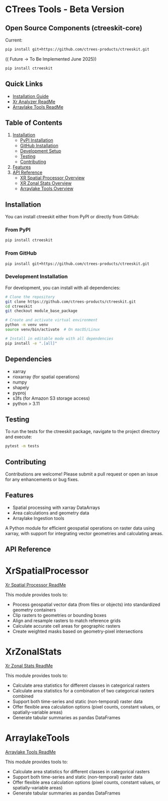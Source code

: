 # CTrees Tools - Beta Version

## Open Source Components (ctreeskit-core)
Current:
```bash
pip install git+https://github.com/ctrees-products/ctreeskit.git
```

(( Future -> To Be Implemented June 2025))
```bash
pip install ctreeskit
```

## Quick Links
- [Installation Guide](#installation)
- [Xr Analyzer ReadMe](./docs/xr_analyzer.md)
- [Arraylake Tools ReadMe](./docs/arraylake_tools.md)

## Table of Contents
1. [Installation](#installation)
   - [PyPI Installation](#from-pypi)
   - [GitHub Installation](#from-github)
   - [Development Setup](#development-installation)
   - [Testing](#testing)
   - [Contributing](#contributing)
2. [Features](#features)
3. [API Reference](#api-reference)
    - [XR Spatial Processor Overview](#xrspatialprocessor)
    - [XR Zonal Stats Overview](#xrzonalstats)
    - [Arraylake Tools Overview](#arraylaketools)

## Installation

You can install ctreeskit either from PyPI or directly from GitHub:

### From PyPI
```bash
pip install ctreeskit
```

### From GitHub
```bash
pip install git+https://github.com/ctrees-products/ctreeskit.git
```

### Development Installation
For development, you can install with all dependencies:
```bash
# Clone the repository
git clone https://github.com/ctrees-products/ctreeskit.git
cd ctreeskit
git checkout module_base_package

# Create and activate virtual environment
python -m venv venv
source venv/bin/activate  # On macOS/Linux

# Install in editable mode with all dependencies
pip install -e ".[all]"
```

## Dependencies

- xarray
- rioxarray (for spatial operations)
- numpy
- shapely
- pyproj
- s3fs (for Amazon S3 storage access)
- python > 3.11

## Testing

To run the tests for the ctreeskit package, navigate to the project directory and execute:

```bash
pytest -m tests
```

## Contributing

Contributions are welcome! Please submit a pull request or open an issue for any enhancements or bug fixes.

## Features

- Spatial processing with xarray DataArrays
- Area calculations and geometry data
- Arraylake Ingestion tools 

A Python module for efficient geospatial operations on raster data using xarray, with support for integrating vector geometries and calculating areas.

## API Reference

# XrSpatialProcessor
[Xr Spatial Processor ReadMe](./docs/xr_analyzer.md#xr_spatial_processor_module)

This module provides tools to:

- Process geospatial vector data (from files or objects) into standardized geometry containers
- Clip rasters to geometries or bounding boxes
- Align and resample rasters to match reference grids
- Calculate accurate cell areas for geographic rasters
- Create weighted masks based on geometry-pixel intersections

# XrZonalStats
[Xr Zonal Stats ReadMe](./docs/xr_analyzer.md#xr_zonal_stats_module)

This module provides tools to:

- Calculate area statistics for different classes in categorical rasters
- Calculate area statistics for a combination of two categorical rasters combined
- Support both time-series and static (non-temporal) raster data
- Offer flexible area calculation options (pixel counts, constant values, or spatially-variable areas)
- Generate tabular summaries as pandas DataFrames

# ArraylakeTools
[Arraylake Tools ReadMe](./docs/arraylake_tools.md)

This module provides tools to:

- Calculate area statistics for different classes in categorical rasters
- Support both time-series and static (non-temporal) raster data
- Offer flexible area calculation options (pixel counts, constant values, or spatially-variable areas)
- Generate tabular summaries as pandas DataFrames
